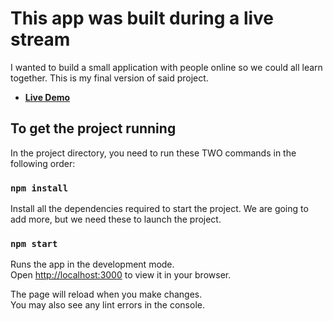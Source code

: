# This app was built during a live stream

I wanted to build a small application with people online so we could all learn together. This is my final version of said project.

- [**Live Demo**](https://superb-iss-tracker-9000.netlify.app/)

## To get the project running

In the project directory, you need to run these TWO commands in the following order:

### `npm install`

Install all the dependencies required to start the project. We are going to add more, but we need these to launch the project.

### `npm start`

Runs the app in the development mode.\
Open [http://localhost:3000](http://localhost:3000) to view it in your browser.

The page will reload when you make changes.\
You may also see any lint errors in the console.
